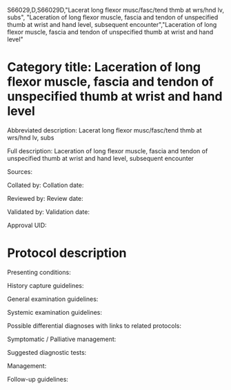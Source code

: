 S66029,D,S66029D,"Lacerat long flexor musc/fasc/tend thmb at wrs/hnd lv, subs", "Laceration of long flexor muscle, fascia and tendon of unspecified thumb at wrist and hand level, subsequent encounter","Laceration of long flexor muscle, fascia and tendon of unspecified thumb at wrist and hand level"
# Category title: Laceration of long flexor muscle, fascia and tendon of unspecified thumb at wrist and hand level

Abbreviated description: Lacerat long flexor musc/fasc/tend thmb at wrs/hnd lv, subs

Full description: Laceration of long flexor muscle, fascia and tendon of unspecified thumb at wrist and hand level, subsequent encounter

Sources:

Collated by:
Collation date:

Reviewed by:
Review date:

Validated by:
Validation date:

Approval UID:

# Protocol description

Presenting conditions:

History capture guidelines:

General examination guidelines:

Systemic examination guidelines:

Possible differential diagnoses with links to related protocols:

Symptomatic / Palliative management:

Suggested diagnostic tests:

Management:

Follow-up guidelines:

